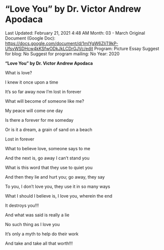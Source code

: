 # “Love You” by Dr. Victor Andrew Apodaca

Last Updated: February 21, 2021 4:48 AM
Month: 03 - March
Original Document (Google Doc): https://docs.google.com/document/d/1mIYgW6ZliT9kP-UfsvWSDHcw4kKSfwODkJkLCDrGJVc/edit
Program: Picture Essay
Suggest for blog: No
Suggest for program mailing: No
Year: 2020

**“Love You” by Dr. Victor Andrew Apodaca**

What is love?

I knew it once upon a time

It’s so far away now I’m lost in forever

What will become of someone like me?

My peace will come one day

Is there a forever for me someday

Or is it a dream, a grain of sand on a beach

Lost in forever

What to believe love, someone says to me

And the next is, go away I can’t stand you

What is this word that they use to quiet you

And then they lie and hurt you; go away, they say

To you, I don’t love you, they use it in so many ways

What I should I believe is, I love you, wherein the end

It destroys you!!!

And what was said is really a lie

No such thing as I love you

It’s only a myth to help do their work

And take and take all that worth!!!